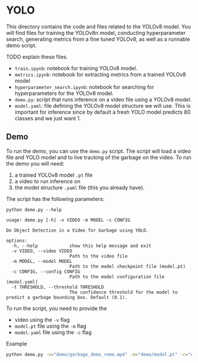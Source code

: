 # YOLO
This directory contains the code and files related to the YOLOv8 model. You will find files for training
the YOLOv8n model, conducting hyperparameter search, generating metrics from a fine tuned YOLOv8, as well
as a runnable demo script.

TODO explain these files.
* `train.ipynb`: notebook for training YOLOv8 model.
* `metrics.ipynb`: notebook for extracting metrics from a trained YOLOv8 model
* `hyperparameter_search.ipynb`: notebook for searching for hyperparameters for the YOLOv8 model.
* `demo.py`: script that runs inference on a video file using a YOLOv8 model.
* `model.yaml`: file defining the YOLOv8 model structure we will use. This is important for inference
    since by default a fresh YOLO model predicts 80 classes and we just want 1.

## Demo
To run the demo, you can use the `demo.py` script. The script will load a video file and YOLO model
and to live tracking of the garbage on the video. To run the demo you will need:

1. a trained YOLOv8 model `.pt` file
2. a video to run inference on
3. the model structure `.yaml` file (this you already have).

The script has the following parameters:
```
python demo.py --help

usage: demo.py [-h] -v VIDEO -m MODEL -c CONFIG

Do Object Detection in a Video for Garbage using YOLO.

options:
  -h, --help            show this help message and exit
  -v VIDEO, --video VIDEO
                        Path to the video file
  -m MODEL, --model MODEL
                        Path to the model checkpoint file (model.pt)
  -c CONFIG, --config CONFIG
                        Path to the model configuration file (model.yaml)
  -t THRESHOLD, --threshold THRESHOLD
                        The confidence threshold for the model to predict a garbage bounding box. Default (0.1).                  
```

To run the script, you need to provide the

* video using the `-v` flag
* `model.pt` file using the `-m` flag
* `model.yaml` file using the `-c` flag

Example
```bash
python demo.py -v="demo/garbage_demo_rome.mp4" -m="demo/model.pt" -c="demo/model.yaml"
```